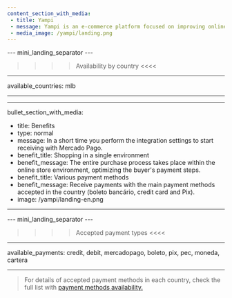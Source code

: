 ```yaml
---
content_section_with_media:
 - title: Yampi
 - message: Yampi is an e-commerce platform focused on improving online buying and selling processes. Integration with Mercado Pago will allow your e-commerce to receive payments quickly and securely, whether traditional or dropshipping.
 - media_image: /yampi/landing.png
---
```


--- mini_landing_separator ---
 
>>>> Availability by country <<<<
---
available_countries: mlb

---

---
bullet_section_with_media:
 - title: Benefits
 - type: normal
 - message: In a short time you perform the integration settings to start receiving with Mercado Pago.
 - benefit_title: Shopping in a single environment
 - benefit_message: The entire purchase process takes place within the online store environment, optimizing the buyer's payment steps.
 - benefit_title: Various payment methods
 - benefit_message: Receive payments with the main payment methods accepted in the country (boleto bancário, credit card and Pix).
 - image: /yampi/landing-en.png
---
 
--- mini_landing_separator ---
 
>>>> Accepted payment types <<<<

---
available_payments: credit, debit, mercadopago, boleto, pix, pec, moneda, cartera

---

> For details of accepted payment methods in each country, check the full list with [payment methods availability.](/developers/en/docs/sales-processing/payment-methods)